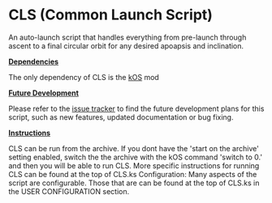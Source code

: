 CLS (Common Launch Script)
==========================

An auto-launch script that handles everything from pre-launch through ascent to a final circular orbit for any desired apoapsis and inclination.

<b><u>Dependencies</u></b>

The only dependency of CLS is the <a href="https://forum.kerbalspaceprogram.com/index.php?/topic/165628-181-kos-v1210-kos-scriptable-autopilot-system/">kOS</a> mod

<b><u>Future Development</u></b>

Please refer to the <a href="https://github.com/Qwarkk6/CLS/issues">issue tracker</a> to find the future development plans for this script, such as new features, updated documentation or bug fixing.

<b><u>Instructions</u></b>

CLS can be run from the archive. If you dont have the 'start on the archive' setting enabled, switch the the archive with the kOS command 'switch to 0.' and then you will be able to run CLS.
More specific instructions for running CLS can be found at the top of CLS.ks
Configuration:	Many aspects of the script are configurable. Those that are can be found at the top of CLS.ks in the USER CONFIGURATION section.
